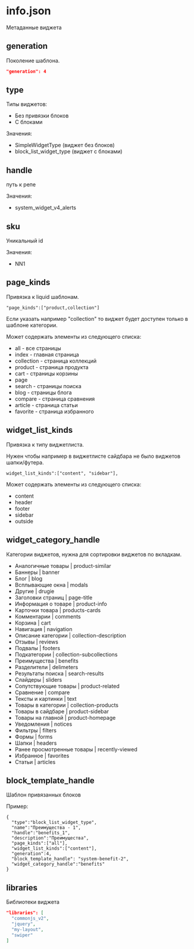 # info.json

Метаданные виджета

## generation

Поколение шаблона.

```json
"generation": 4
```

## type

Типы виджетов:
- Без привязки блоков
- С блоками

Значения:

- SimpleWidgetType (виджет без блоков)
- block_list_widget_type (виджет с блоками)

## handle

путь к репе

Значения:

- system_widget_v4_alerts

## sku

Уникальный id

Значения:

- NN1

## page_kinds

Привязка к liquid шаблонам.
```
"page_kinds":["product,collection"]
```
Если указать например "collection" то виджет будет доступен только в шаблоне категории.

Может содержать элементы из следующего списка:

- all - все страницы
- index - главная страница
- collection - страница коллекций 
- product - страница продукта
- cart - страницы корзины
- page
- search  - страницы поиска
- blog - страницы блога
- compare - страница сравнения
- article - страница статьи
- favorite - страница избранного

## widget_list_kinds

Привязка к типу виджетлиста.

Нужен чтобы например в виджетлисте сайдбара не было виджетов шапки/футера.

```
widget_list_kinds":["content", "sidebar"],
```
Может содержать элементы из следующего списка:

- content
- header
- footer
- sidebar
- outside

## widget_category_handle

Категории виджетов, нужна для сортировки виджетов по вкладкам.

- Аналогичные товары | product-similar
- Баннеры	| banner
- Блог	| blog
- Всплывающие окна	| modals
- Другие	| drugie
- Заголовки страниц	| page-title
- Информация о товаре	| product-info
- Карточки товара	| products-cards
- Комментарии	| comments
- Корзина	| cart
- Навигация	| navigation
- Описание категории	| collection-description
- Отзывы	| reviews
- Подвалы	| footers
- Подкатегории	| collection-subcollections
- Преимущества	| benefits
- Разделители	| delimeters
- Результаты поиска	| search-results
- Слайдеры	| sliders
- Сопутствующие товары	| product-related
- Сравнение	| compare
- Тексты и картинки	| text
- Товары в категории	| collection-products
- Товары в сайдбаре	| product-sidebar
- Товары на главной	| product-homepage
- Уведомления	| notices
- Фильтры	| filters
- Формы	| forms
- Шапки	| headers
- Ранее просмотренные товары | recently-viewed
- Избранное | favorites
- Статьи | articles


## block_template_handle

Шаблон привязанных блоков

Пример:
```
{
  "type":"block_list_widget_type",
  "name":"Преимущества - 1",
  "handle":"benefits_1",
  "description":"Преимущества",
  "page_kinds":["all"],
  "widget_list_kinds":["content"],
  "generation":4,
  "block_template_handle": "system-benefit-2",
  "widget_category_handle":"benefits"
}
```

## libraries

Библиотеки виджета

```json
"libraries": [
  "commonjs_v2",
  "jquery",
  "my-layout",
  "swiper"
]
```
